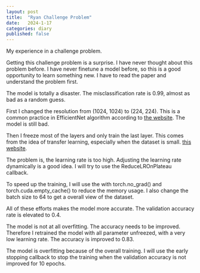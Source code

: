 ```yaml
---
layout: post
title:  "Ryan Challenge Problem"
date:   2024-1-17
categories: diary
published: false
---
```


My experience in a challenge problem.

<!-- more -->

Getting this challenge problem is a surprise. I have never thought about this problem before. I have never finetune a model before, so this is a good opportunity to learn something new. I have to read the paper and understand the problem first.

The model is totally a disaster. The misclassification rate is 0.99, almost as bad as a random guess.

First I changed the resolution from (1024, 1024) to (224, 224). This is a common practice in EfficientNet algorithm according to [the website](https://arxiv.org/pdf/1905.11946.pdf). The model is still bad.

Then I freeze most of the layers and only train the last layer. This comes from the idea of transfer learning, especially when the dataset is small. [this website](https://keras.io/examples/vision/image_classification_efficientnet_fine_tuning/).

The problem is, the learning rate is too high. Adjusting the learning rate dynamically is a good idea. I will try to use the ReduceLROnPlateau callback.

To speed up the training, I will use the with torch.no_grad() and torch.cuda.empty_cache() to reduce the memory usage. I also change the batch size to 64 to get a overall view of the dataset.

All of these efforts makes the model more accurate. The validation accuracy rate is elevated to 0.4.

The model is not at all overfitting. The accuracy needs to be improved. Therefore I retrained the model with all parameter unfreezed, with a very low learning rate. The accuracy is improved to 0.83.

The model is overfitting because of the overall training. I will use the early stopping callback to stop the training when the validation accuracy is not improved for 10 epochs.
